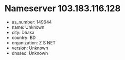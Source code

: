 # Nameserver 103.183.116.128

* as_number: 149644
* name: Unknown
* city: Dhaka
* country: BD
* organization: Z S NET
* version: Unknown
* dnssec: Unknown
